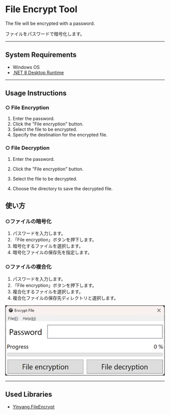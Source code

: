 # File Encrypt Tool

The file will be encrypted with a password.

ファイルをパスワードで暗号化します。

---

## System Requirements

- Windows OS
- [.NET 8 Desktop Runtime](https://dotnet.microsoft.com/ja-jp/download/dotnet/8.0)

---

## Usage Instructions

### ○ File Encryption

1. Enter the password.
2. Click the "File encryption" button.
3. Select the file to be encrypted.
4. Specify the destination for the encrypted file.

### ○ File Decryption

1. Enter the password.

2. Click the "File encryption" button.

3. Select the file to be decrypted.

4. Choose the directory to save the decrypted file.

   

## 使い方

### ○ファイルの暗号化

1. パスワードを入力します。
2. 「File encryption」ボタンを押下します。
3. 暗号化するファイルを選択します。
4. 暗号化ファイルの保存先を指定します。

### ○ファイルの複合化

1. パスワードを入力します。
2. 「File encryption」ボタンを押下します。
3. 複合化するファイルを選択します。
4. 複合化ファイルの保存先ディレクトリと選択します。

![images/window.png](images/window.png)

---

## Used Libraries

- [Yinyang.FileEncrypt](https://github.com/yinyangtm/Yinyang.FileEncrypt)
